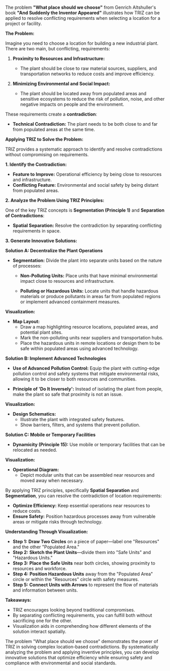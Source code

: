 The problem **"What place should we choose"** from Genrich Altshuller's book **"And Suddenly the Inventor Appeared"** illustrates how TRIZ  can be applied to resolve conflicting requirements when selecting a location for a project or facility.

**The Problem:**

Imagine you need to choose a location for building a new industrial plant. There are two main, but conflicting, requirements:

1. **Proximity to Resources and Infrastructure:**
   - The plant should be close to raw material sources, suppliers, and transportation networks to reduce costs and improve efficiency.

2. **Minimizing Environmental and Social Impact:**
   - The plant should be located away from populated areas and sensitive ecosystems to reduce the risk of pollution, noise, and other negative impacts on people and the environment.

These requirements create a **contradiction**:

- **Technical Contradiction:** The plant needs to be both close to and far from populated areas at the same time.

**Applying TRIZ to Solve the Problem:**

TRIZ provides a systematic approach to identify and resolve contradictions without compromising on requirements.

**1. Identify the Contradiction:**

- **Feature to Improve:** Operational efficiency by being close to resources and infrastructure.
- **Conflicting Feature:** Environmental and social safety by being distant from populated areas.

**2. Analyze the Problem Using TRIZ Principles:**

One of the key TRIZ concepts is **Segmentation (Principle 1)** and **Separation of Contradictions**:

- **Spatial Separation:** Resolve the contradiction by separating conflicting requirements in space.

**3. Generate Innovative Solutions:**

**Solution A: Decentralize the Plant Operations**

- **Segmentation:** Divide the plant into separate units based on the nature of processes:

  - **Non-Polluting Units:** Place units that have minimal environmental impact close to resources and infrastructure.

  - **Polluting or Hazardous Units:** Locate units that handle hazardous materials or produce pollutants in areas far from populated regions or implement advanced containment measures.

**Visualization:**

- **Map Layout:**
  - Draw a map highlighting resource locations, populated areas, and potential plant sites.
  - Mark the non-polluting units near suppliers and transportation hubs.
  - Place the hazardous units in remote locations or design them to be safe within populated areas using advanced technology.

**Solution B: Implement Advanced Technologies**

- **Use of Advanced Pollution Control:** Equip the plant with cutting-edge pollution control and safety systems that mitigate environmental risks, allowing it to be closer to both resources and communities.

- **Principle of **'Do It Inversely'**:** Instead of isolating the plant from people, make the plant so safe that proximity is not an issue.

**Visualization:**

- **Design Schematics:**
  - Illustrate the plant with integrated safety features.
  - Show barriers, filters, and systems that prevent pollution.

**Solution C: Mobile or Temporary Facilities**

- **Dynamicity (Principle 15):** Use mobile or temporary facilities that can be relocated as needed.

**Visualization:**

- **Operational Diagram:**
  - Depict modular units that can be assembled near resources and moved away when necessary.



By applying TRIZ principles, specifically **Spatial Separation** and **Segmentation**, you can resolve the contradiction of location requirements:

- **Optimize Efficiency:** Keep essential operations near resources to reduce costs.
- **Ensure Safety:** Position hazardous processes away from vulnerable areas or mitigate risks through technology.

**Understanding Through Visualization:**

- **Step 1:** **Draw Two Circles** on a piece of paper—label one "Resources" and the other "Populated Area."
- **Step 2:** **Sketch the Plant Units**—divide them into "Safe Units" and "Hazardous Units."
- **Step 3:** **Place the Safe Units** near both circles, showing proximity to resources and workforce.
- **Step 4:** **Position Hazardous Units** away from the "Populated Area" circle or within the "Resources" circle with safety measures.
- **Step 5:** **Connect Units with Arrows** to represent the flow of materials and information between units.

**Takeaways:**

- TRIZ encourages looking beyond traditional compromises.
- By separating conflicting requirements, you can fulfill both without sacrificing one for the other.
- Visualization aids in comprehending how different elements of the solution interact spatially.

The problem "What place should we choose" demonstrates the power of TRIZ in solving complex location-based contradictions. By systematically analyzing the problem and applying inventive principles, you can develop innovative solutions that optimize efficiency while ensuring safety and compliance with environmental and social standards.

